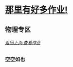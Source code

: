 # [那里有好多作业!](https://iamrege.github.io/thereiszuoye)
## 物理专区
###### [返回上页:查看作业](https://iamrege.github.io/thereiszuoye/releases)
### 空空如也
